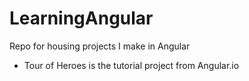 # LearningAngular

Repo for housing projects I make in Angular

- Tour of Heroes is the tutorial project from Angular.io
